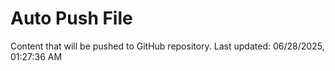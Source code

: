 # Auto Push File

Content that will be pushed to GitHub repository.
Last updated: 06/28/2025, 01:27:36 AM